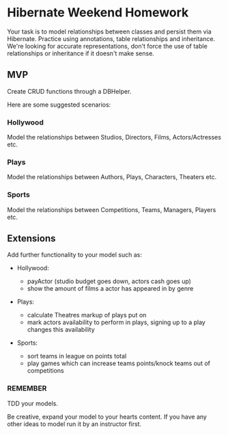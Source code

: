 # Hibernate Weekend Homework

Your task is to model relationships between classes and persist them via Hibernate.  Practice using annotations, table relationships and inheritance.  
We're looking for accurate representations, don't force the use of table relationships or inheritance if it doesn't make sense.

## MVP
Create CRUD functions through a DBHelper.

Here are some suggested scenarios:

### Hollywood
Model the relationships between Studios, Directors, Films, Actors/Actresses etc.


### Plays
Model the relationships between Authors, Plays, Characters, Theaters etc.


### Sports
Model the relationships between Competitions, Teams, Managers, Players etc.


## Extensions
Add further functionality to your model such as:
- Hollywood:
  - payActor (studio budget goes down, actors cash goes up)
  - show the amount of films a actor has appeared in by genre

- Plays:
  - calculate Theatres markup of plays put on
  - mark actors availability to perform in plays, signing up to a play changes this availability

- Sports:
  - sort teams in league on points total
  - play games which can increase teams points/knock teams out of competitions


### REMEMBER

TDD your models.

Be creative, expand your model to your hearts content.  If you have any other ideas to model run it by an instructor first.

